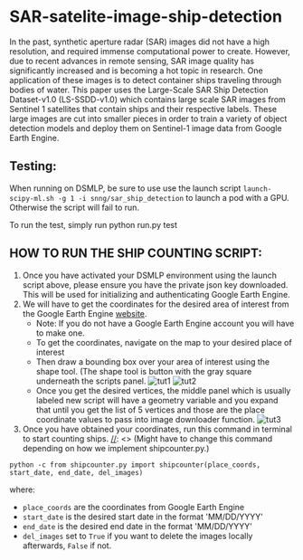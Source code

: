 # SAR-satelite-image-ship-detection
In the past, synthetic aperture radar (SAR) images did not have a high resolution, and required immense computational power to create. However, due to recent advances in remote sensing, SAR image quality has significantly increased and is becoming a hot topic in research. One application of these images is to detect container ships traveling through bodies of water. This paper uses the Large-Scale SAR Ship Detection Dataset-v1.0 (LS-SSDD-v1.0) which contains large scale SAR images from Sentinel 1 satellites that contain ships and their respective labels. These large images are cut into smaller pieces in order to train a variety of object detection models and deploy them on Sentinel-1 image data from Google Earth Engine. 

## Testing:
When running on DSMLP, be sure to use use the launch script
`launch-scipy-ml.sh -g 1 -i snng/sar_ship_detection` to launch a pod with a GPU. Otherwise the script will fail to run. 

To run the test, simply run python run.py test

## HOW TO RUN THE SHIP COUNTING SCRIPT:
[//]: <> (Have to figure out what to do about json key)
1. Once you have activated your DSMLP environment using the launch script above, please ensure you have the private json key downloaded. This will be used for initializing and authenticating Google Earth Engine.
2. We will have to get the coordinates for the desired area of interest from the Google Earth Engine [website](https://code.earthengine.google.com/).
    - Note: If you do not have a Google Earth Engine account you will have to make one.
    - To get the coordinates, navigate on the map to your desired place of interest
    - Then draw a bounding box over your area of interest using the shape tool. (The shape tool is button with the gray square underneath the scripts panel. 
    ![tut1](https://user-images.githubusercontent.com/69220036/221438416-ca8513ea-412e-43c6-8a8e-5b87e30ac128.png)
    ![tut2](https://user-images.githubusercontent.com/69220036/221438475-eac5c729-4478-46bd-8691-88648845255a.png)
    - Once you get the desired vertices, the middle panel which is usually labeled new script will have a geometry variable and you expand that until you get the list of 5 vertices and those are the place coordinate values to pass into image downloader function.
  ![tut3](https://user-images.githubusercontent.com/69220036/221438515-9acf67df-450b-4f66-b4a7-deed39eb1013.png)
3. Once you have obtained your coordinates, run this command in terminal to start counting ships.
[//]: <> (Might have to change this command depending on how we implement shipcounter.py.)

`python -c from shipcounter.py import shipcounter(place_coords, start_date, end_date, del_images)`

where:
- `place_coords` are the coordinates from Google Earth Engine
- `start_date` is the desired start date in the format 'MM/DD/YYYY'
- `end_date` is the desired end date in the format 'MM/DD/YYYY'
- `del_images` set to `True` if you want to delete the images locally afterwards, `False` if not.
